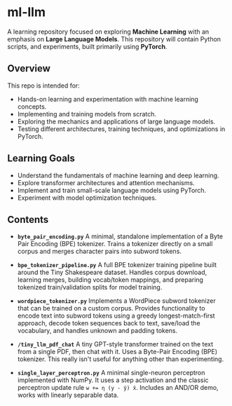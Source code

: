 # ml-llm

A learning repository focused on exploring **Machine Learning** with an emphasis on **Large Language Models**. This repository will contain Python scripts, and experiments, built primarily using **PyTorch**.

## Overview

This repo is intended for:

- Hands-on learning and experimentation with machine learning concepts.
- Implementing and training models from scratch.
- Exploring the mechanics and applications of large language models.
- Testing different architectures, training techniques, and optimizations in PyTorch.

## Learning Goals

- Understand the fundamentals of machine learning and deep learning.
- Explore transformer architectures and attention mechanisms.
- Implement and train small-scale language models using PyTorch.
- Experiment with model optimization techniques.

## Contents

- **`byte_pair_encoding.py`**
A minimal, standalone implementation of a Byte Pair Encoding (BPE) tokenizer. Trains a tokenizer directly on a small corpus and merges character pairs into subword tokens.

- **`bpe_tokenizer_pipeline.py`**
A full BPE tokenizer training pipeline built around the Tiny Shakespeare dataset. Handles corpus download, learning merges, building vocab/token mappings, and preparing tokenized train/validation splits for model training.

- **`wordpiece_tokenizer.py`**
Implements a WordPiece subword tokenizer that can be trained on a custom corpus. Provides functionality to encode text into subword tokens using a greedy longest-match-first approach, decode token sequences back to text, save/load the vocabulary, and handles unknown and padding tokens.

- **`/tiny_llm_pdf_chat`**
A tiny GPT-style transformer trained on the text from a single PDF, then chat with it.
Uses a Byte-Pair Encoding (BPE) tokenizer. This really isn't useful for anything other than experimenting.

- **`single_layer_perceptron.py`**
A minimal single-neuron perceptron implemented with NumPy. It uses a step activation and the classic perceptron update rule `w += η (y - ŷ) x̄`. Includes an AND/OR demo, works with linearly separable data.